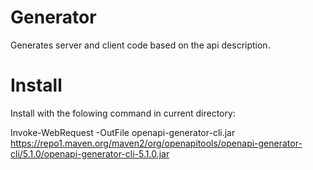 # Generator

Generates server and client code based on the api description.

# Install

Install with the folowing command in current directory:

Invoke-WebRequest -OutFile openapi-generator-cli.jar https://repo1.maven.org/maven2/org/openapitools/openapi-generator-cli/5.1.0/openapi-generator-cli-5.1.0.jar
